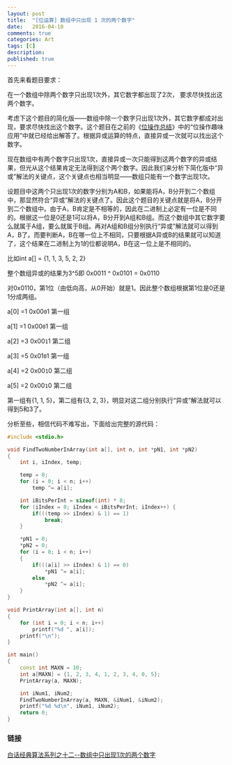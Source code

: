 ```yaml
---
layout: post
title:  "[位运算] 数组中只出现 1 次的两个数字"
date:   2016-04-10
comments: true
categories: Art
tags: [C]
description:
published: true
---
```


首先来看题目要求：

在一个数组中除两个数字只出现1次外，其它数字都出现了2次， 要求尽快找出这两个数字。

考虑下这个题目的简化版——数组中除一个数字只出现1次外，其它数字都成对出现，要求尽快找出这个数字。这个题目在之前的《[位操作总结](http://mdgsf.github.io/c/2016/04/10/c-bitset.html)》中的“位操作趣味应用”中就已经给出解答了。根据异或运算的特点，直接异或一次就可以找出这个数字。

现在数组中有两个数字只出现1次，直接异或一次只能得到这两个数字的异或结果，但光从这个结果肯定无法得到这个两个数字。因此我们来分析下简化版中“异或”解法的关键点，这个关键点也相当明显——数组只能有一个数字出现1次。

设题目中这两个只出现1次的数字分别为A和B，如果能将A，B分开到二个数组中，那显然符合“异或”解法的关键点了。因此这个题目的关键点就是将A，B分开到二个数组中。由于A，B肯定是不相等的，因此在二进制上必定有一位是不同的。根据这一位是0还是1可以将A，B分开到A组和B组。而这个数组中其它数字要么就属于A组，要么就属于B组。再对A组和B组分别执行“异或”解法就可以得到A，B了。而要判断A，B在哪一位上不相同，只要根据A异或B的结果就可以知道了，这个结果在二进制上为1的位都说明A，B在这一位上是不相同的。

比如int a[] = {1, 1, 3, 5, 2, 2}

整个数组异或的结果为3^5即 0x0011 ^ 0x0101 = 0x0110

对0x0110，第1位（由低向高，从0开始）就是1。因此整个数组根据第1位是0还是1分成两组。

a[0] =1  0x00`0`1  第一组

a[1] =1  0x00`0`1  第一组

a[2] =3  0x00`1`1  第二组

a[3] =5  0x01`0`1  第一组

a[4] =2  0x00`1`0  第二组

a[5] =2  0x00`1`0  第二组

第一组有{1, 1, 5}，第二组有{3, 2, 3}，明显对这二组分别执行“异或”解法就可以得到5和3了。

分析至些，相信代码不难写出，下面给出完整的源代码：

```cpp
#include <stdio.h>

void FindTwoNumberInArray(int a[], int n, int *pN1, int *pN2)
{
    int i, iIndex, temp;

    temp = 0;
    for (i = 0; i < n; i++)
        temp ^= a[i];

    int iBitsPerInt = sizeof(int) * 8;
    for (iIndex = 0; iIndex < iBitsPerInt; iIndex++) {
        if(((temp >> iIndex) & 1) == 1)
            break;
    }

    *pN1 = 0;
    *pN2 = 0;
    for (i = 0; i < n; i++)
    {
        if(((a[i] >> iIndex) & 1) == 0)
            *pN1 ^= a[i];
        else
            *pN2 ^= a[i];
    }
}

void PrintArray(int a[], int n)
{
    for (int i = 0; i < n; i++)
        printf("%d ", a[i]);
    printf("\n");
}

int main()
{
    const int MAXN = 10;
    int a[MAXN] = {1, 2, 3, 4, 1, 2, 3, 4, 0, 5};
    PrintArray(a, MAXN);

    int iNum1, iNum2;
    FindTwoNumberInArray(a, MAXN, &iNum1, &iNum2);
    printf("%d %d\n", iNum1, iNum2);
    return 0;
}
```

### 链接

[白话经典算法系列之十二--数组中只出现1次的两个数字](http://blog.csdn.net/morewindows/article/details/8214003)
